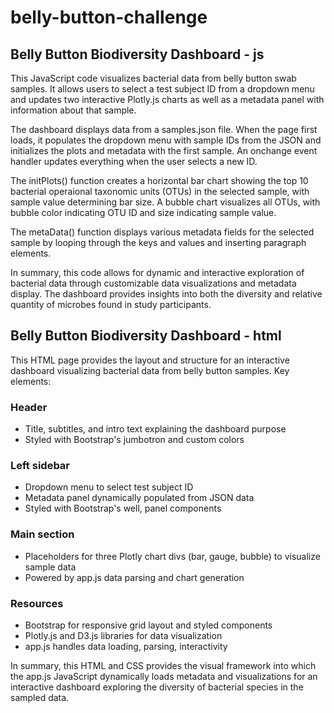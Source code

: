 # belly-button-challenge

## Belly Button Biodiversity Dashboard - js
This JavaScript code visualizes bacterial data from belly button swab samples. It allows users to select a test subject ID from a dropdown menu and updates two interactive Plotly.js charts as well as a metadata panel with information about that sample.

The dashboard displays data from a samples.json file. When the page first loads, it populates the dropdown menu with sample IDs from the JSON and initializes the plots and metadata with the first sample. An onchange event handler updates everything when the user selects a new ID.

The initPlots() function creates a horizontal bar chart showing the top 10 bacterial operaional taxonomic units (OTUs) in the selected sample, with sample value determining bar size. A bubble chart visualizes all OTUs, with bubble color indicating OTU ID and size indicating sample value.

The metaData() function displays various metadata fields for the selected sample by looping through the keys and values and inserting paragraph elements.

In summary, this code allows for dynamic and interactive exploration of bacterial data through customizable data visualizations and metadata display. The dashboard provides insights into both the diversity and relative quantity of microbes found in study participants.

## Belly Button Biodiversity Dashboard - html

This HTML page provides the layout and structure for an interactive dashboard visualizing bacterial data from belly button samples. Key elements:

### Header
- Title, subtitles, and intro text explaining the dashboard purpose
- Styled with Bootstrap's jumbotron and custom colors

### Left sidebar
- Dropdown menu to select test subject ID 
- Metadata panel dynamically populated from JSON data
- Styled with Bootstrap's well, panel components

### Main section 
- Placeholders for three Plotly chart divs (bar, gauge, bubble) to visualize sample data
- Powered by app.js data parsing and chart generation

### Resources
- Bootstrap for responsive grid layout and styled components
- Plotly.js and D3.js libraries for data visualization 
- app.js handles data loading, parsing, interactivity

In summary, this HTML and CSS provides the visual framework into which the app.js JavaScript dynamically loads metadata and visualizations for an interactive dashboard exploring the diversity of bacterial species in the sampled data.
